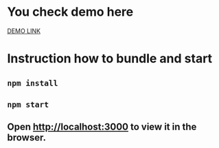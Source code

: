 # You check demo here

[DEMO LINK](https://vamonospest.github.io/react__movie-list--test/)


# Instruction how to bundle and start

## `npm install`
## `npm start`
## Open [http://localhost:3000](http://localhost:3000) to view it in the browser.
